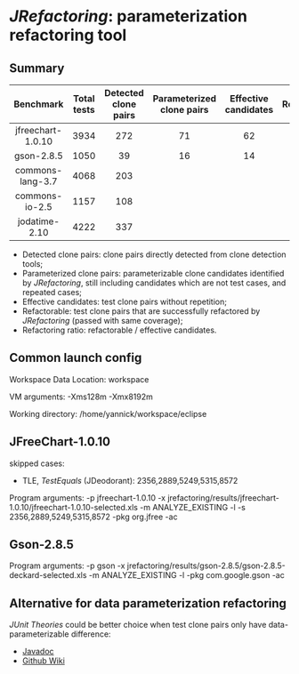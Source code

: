 # *JRefactoring*: parameterization refactoring tool

## Summary

|       Benchmark   | Total tests | Detected clone pairs | Parameterized clone pairs |Effective candidates | Refactorable | Refactoring ratio |
|:-----------------:|:-----------:|:--------------------:|:-------------------------:|:-------------------:|:------------:|:-----------------:|
| jfreechart-1.0.10 |     3934    |         272          |           71              |          62         |      51      |        82.3%      |
| gson-2.8.5        |     1050    |          39          |           16              |          14         |      10      |        71.4%      |
| commons-lang-3.7  |     4068    |         203          |                           |                     |              |                   |
| commons-io-2.5    |     1157    |         108          |                           |                     |              |                   |
| jodatime-2.10     |     4222    |         337          |                           |                     |              |                   |

- Detected clone pairs: clone pairs directly detected from clone detection tools;
- Parameterized clone pairs: parameterizable clone candidates identified by *JRefactoring*, still including candidates which are not test cases, and repeated cases;
- Effective candidates: test clone pairs without repetition;
- Refactorable: test clone pairs that are successfully refactored by *JRefactoring* (passed with same coverage);
- Refactoring ratio: refactorable / effective candidates.


## Common launch config

Workspace Data Location:
workspace

VM arguments: 
-Xms128m -Xmx8192m

Working directory:
/home/yannick/workspace/eclipse

## JFreeChart-1.0.10

skipped cases:
- TLE, *TestEquals* (JDeodorant): 2356,2889,5249,5315,8572

<!---
- repeated refactoring (JDeodorant): 7821
- no method parameter mapping (JDeodorant): 8816
- private field access in different files: 1674,3715
- not test code: 8097
--->

Program arguments:
-p jfreechart-1.0.10
-x jrefactoring/results/jfreechart-1.0.10/jfreechart-1.0.10-selected.xls
-m ANALYZE_EXISTING
-l
-s 2356,2889,5249,5315,8572
-pkg org.jfree
-ac

## Gson-2.8.5

Program arguments:
-p gson
-x jrefactoring/results/gson-2.8.5/gson-2.8.5-deckard-selected.xls
-m ANALYZE_EXISTING 
-l
-pkg com.google.gson
-ac

## Alternative for data parameterization refactoring

*JUnit Theories* could be better choice when test clone pairs only have data-parameterizable difference:

- [Javadoc](https://junit.org/junit4/javadoc/4.12/org/junit/experimental/theories/Theories.html)
- [Github Wiki](https://github.com/junit-team/junit4/wiki/theories)
